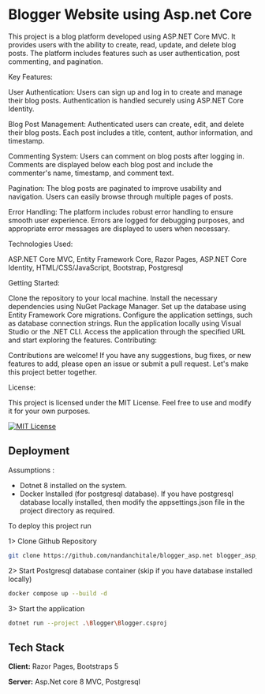 
# Blogger Website using Asp.net Core

This project is a blog platform developed using ASP.NET Core MVC. It provides users with the ability to create, read, update, and delete blog posts. The platform includes features such as user authentication, post commenting, and pagination.

Key Features:

User Authentication: Users can sign up and log in to create and manage their blog posts. Authentication is handled securely using ASP.NET Core Identity.

Blog Post Management: Authenticated users can create, edit, and delete their blog posts. Each post includes a title, content, author information, and timestamp.

Commenting System: Users can comment on blog posts after logging in. Comments are displayed below each blog post and include the commenter's name, timestamp, and comment text.

Pagination: The blog posts are paginated to improve usability and navigation. Users can easily browse through multiple pages of posts.

Error Handling: The platform includes robust error handling to ensure smooth user experience. Errors are logged for debugging purposes, and appropriate error messages are displayed to users when necessary.

Technologies Used:

ASP.NET Core MVC,
Entity Framework Core,
Razor Pages,
ASP.NET Core Identity,
HTML/CSS/JavaScript,
Bootstrap,
Postgresql

Getting Started:

Clone the repository to your local machine.
Install the necessary dependencies using NuGet Package Manager.
Set up the database using Entity Framework Core migrations.
Configure the application settings, such as database connection strings.
Run the application locally using Visual Studio or the .NET CLI.
Access the application through the specified URL and start exploring the features.
Contributing:

Contributions are welcome! If you have any suggestions, bug fixes, or new features to add, please open an issue or submit a pull request. Let's make this project better together.

License:

This project is licensed under the MIT License. Feel free to use and modify it for your own purposes.

[![MIT License](https://img.shields.io/badge/License-MIT-green.svg)](https://choosealicense.com/licenses/mit/)

## Deployment

Assumptions : 
 - Dotnet 8 installed on the system.
 - Docker Installed (for postgresql database). If you have postgresql database locally installed, then modify the appsettings.json file in the project directory as required.

To deploy this project run

1> Clone Github Repository
```bash 
git clone https://github.com/nandanchitale/blogger_asp.net blogger_asp_net && cd blogger_asp_net
```

2> Start Postgresql database container (skip if you have database installed locally)
```bash
docker compose up --build -d
```

3> Start the application
```bash
dotnet run --project .\Blogger\Blogger.csproj
```

## Tech Stack

**Client:** Razor Pages, Bootstraps 5

**Server:** Asp.Net core 8 MVC, Postgresql

